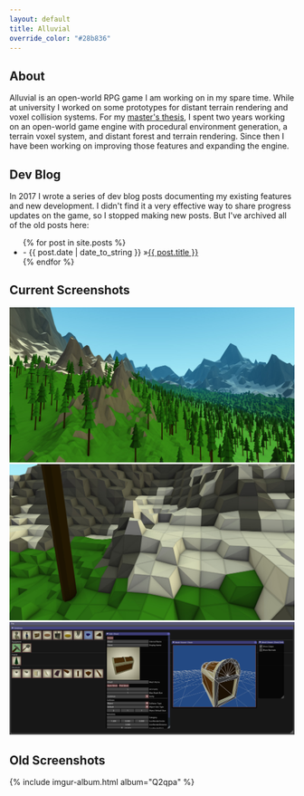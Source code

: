 ```yaml
---
layout: default
title: Alluvial
override_color: "#28b836"
---
```



## About

Alluvial is an open-world RPG game I am working on in my spare time.
While at university I worked on some prototypes for distant terrain rendering and voxel collision systems.
For my [master's thesis](/projects/relic), I spent two years working on an open-world game engine
with procedural environment generation, a terrain voxel system, and distant forest and terrain rendering.
Since then I have been working on improving those features and expanding the engine.

## Dev Blog

In 2017 I wrote a series of dev blog posts documenting my existing features and new development.
I didn't find it a very effective way to share progress updates on the game, so I stopped making new posts.
But I've archived all of the old posts here:

<ul id="blog-posts" class="posts">
{% for post in site.posts %}
  <li><span>- {{ post.date | date_to_string }} &raquo;</span><a href="{{ post.url }}">{{ post.title }}</a></li>
{% endfor %}
</ul>

## Current Screenshots

<div class="row">

<div class="one-third column">
  <a href="/img/alluvial/FeaturesCombined.jpg">
    <img class="img-thumbnail" src="/img/alluvial/FeaturesCombined.jpg" alt="Alluvial Screenshot 1" />
  </a>
</div>
<div class="one-third column">
  <a href="/img/alluvial/VoxelIsosurfaceTerrain1.jpg">
    <img class="img-thumbnail" src="/img/alluvial/VoxelIsosurfaceTerrain1.jpg" alt="Alluvial Screenshot 1" />
  </a>
</div>
<div class="one-third column">
  <a href="/img/alluvial/applet.png">
    <img class="img-thumbnail" src="/img/alluvial/applet.png" alt="Alluvial Screenshot 1" />
  </a>
</div>

</div>


## Old Screenshots

{% include imgur-album.html album="Q2qpa" %}
